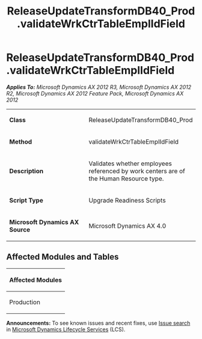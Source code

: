 ﻿---
title: ReleaseUpdateTransformDB40_Prod.validateWrkCtrTableEmplIdField
TOCTitle: ReleaseUpdateTransformDB40_Prod.validateWrkCtrTableEmplIdField
ms:assetid: 8a2c9566-26ec-0743-3acc-09bbf3c87db7
ms:mtpsurl: https://msdn.microsoft.com/en-us/library/JJ736399(v=AX.60)
ms:contentKeyID: 49709589
ms.date: 05/18/2015
mtps_version: v=AX.60
---

# ReleaseUpdateTransformDB40\_Prod.validateWrkCtrTableEmplIdField 


_**Applies To:** Microsoft Dynamics AX 2012 R3, Microsoft Dynamics AX 2012 R2, Microsoft Dynamics AX 2012 Feature Pack, Microsoft Dynamics AX 2012_

<table>
<colgroup>
<col style="width: 50%" />
<col style="width: 50%" />
</colgroup>
<tbody>
<tr class="odd">
<td><p><strong>Class</strong></p></td>
<td><p>ReleaseUpdateTransformDB40_Prod</p></td>
</tr>
<tr class="even">
<td><p><strong>Method</strong></p></td>
<td><p>validateWrkCtrTableEmplIdField</p></td>
</tr>
<tr class="odd">
<td><p><strong>Description</strong></p></td>
<td><p>Validates whether employees referenced by work centers are of the Human Resource type.</p></td>
</tr>
<tr class="even">
<td><p><strong>Script Type</strong></p></td>
<td><p>Upgrade Readiness Scripts</p></td>
</tr>
<tr class="odd">
<td><p><strong>Microsoft Dynamics AX Source</strong></p></td>
<td><p>Microsoft Dynamics AX 4.0</p></td>
</tr>
</tbody>
</table>


## Affected Modules and Tables

<table>
<colgroup>
<col style="width: 100%" />
</colgroup>
<thead>
<tr class="header">
<th><p>Affected Modules</p></th>
</tr>
</thead>
<tbody>
<tr class="odd">
<td><p>Production</p></td>
</tr>
</tbody>
</table>

  
**Announcements:** To see known issues and recent fixes, use [Issue search](http://go.microsoft.com/fwlink/?linkid=389258) in [Microsoft Dynamics Lifecycle Services](http://go.microsoft.com/fwlink/?linkid=306505) (LCS).

